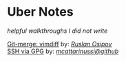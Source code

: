 # Uber Notes  
_helpful walkthroughs I did not write_  

[Git-merge: vimdiff](git_vimdiff.md) by: [_Ruslan Osipov_](https://www.rosipov.com/blog/use-vimdiff-as-git-mergetool/)  
[SSH via GPG](gpg-ssh-setup.md) by: _[mcattarinussi@github](https://gist.github.com/mcattarinussi/834fc4b641ff4572018d0c665e5a94d3#file-gpg-ssh-setup-md)_  
